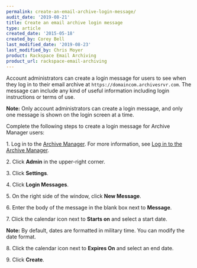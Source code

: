 ```yaml
---
permalink: create-an-email-archive-login-message/
audit_date: '2019-08-21'
title: Create an email archive login message
type: article
created_date: '2015-05-18'
created_by: Corey Bell
last_modified_date: '2019-08-23'
last_modified_by: Chris Moyer
product: Rackspace Email Archiving
product_url: rackspace-email-archiving
---
```


Account administrators can create a login message for users to see when they log in to their email archive
at `https://domaincom.archivesrvr.com`. The message can include any kind of useful information including login instructions or terms of use.

**Note:** Only account administrators can create a login message, and only one message is shown on the login screen at a
time.

Complete the following steps to create a login message for Archive Manager users:

1\. Log in to the [Archive
    Manager](https://cp.rackspace.com/Login.aspx?ReturnUrl=%2f).
    For more information, see [Log in to the Archive
    Manager](/support/how-to/log-in-to-the-archive-manager).

2\. Click **Admin** in the upper-right corner.

3\. Click **Settings**.

4\. Click **Login Messages**.

5\. On the right side of the window, click **New Message**.

6\. Enter the body of the message in the blank box next
    to **Message**.

7\. Click the calendar icon next to **Starts on** and select a start
    date.

**Note:** By default, dates are formatted in military time. You can modify the date format.

8\. Click the calendar icon next to **Expires On** and select an end
    date.

9\. Click **Create**.
